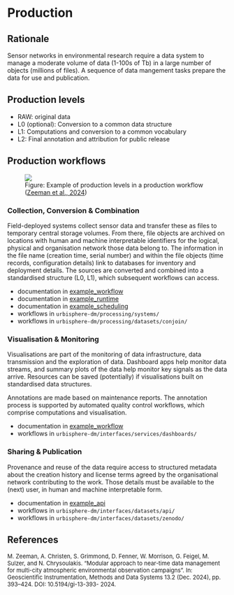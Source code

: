 # Production

## Rationale

Sensor networks in environmental research require a data system to manage a moderate volume of data (1-100s of Tb) in a large number of objects (millions of files). A sequence of data mangement tasks prepare the data for use and publication. 

## Production levels

- RAW: original data
- L0 (optional): Conversion to a common data structure
- L1: Computations and conversion to a common vocabulary
- L2: Final annotation and attribution for public release

## Production workflows
<figure><img src="https://gi.copernicus.org/articles/13/393/2024/gi-13-393-2024-f08.png"><figcaption>Figure: Example of production levels in a production workflow (<a href="https://gi.copernicus.org/articles/13/393/2024/">Zeeman et al., 2024</a>)</figcaption></figure>


### Collection, Conversion & Combination

Field-deployed systems collect sensor data and transfer these as files to temporary central storage volumes. From there, file objects are archived on locations with human and machine interpretable identifiers for the logical, physical and organisation network those data belong to. The information in the file name (creation time, serial number) and within the file objects (time records, configuration details) link to databases for inventory and deployment details. The sources are converted and combined into a standardised structure (L0, L1), which subsequent workflows can access.

- documentation in [example_workflow](/docs/example_workflow.md)
- documentation in [example_runtime](/docs/example_runtime.md)
- documentation in [example_scheduling](/docs/example_scheduling.md)
- workflows in `urbisphere-dm/processing/systems/`
- workflows in `urbisphere-dm/processing/datasets/conjoin/`

### Visualisation & Monitoring

Visualisations are part of the monitoring of data infrastructure, data transmission and the exploration of data. Dashboard apps help monitor data streams, and summary plots of the data help monitor key signals as the data arrive. Resources can be saved (potentially) if visualisations built on standardised data structures.

Annotations are made based on maintenance reports. The annotation process is supported by automated quality control workflows, which comprise computations and visualisation. 

- documentation in [example_workflow](/docs/example_workflow.md)
- workflows in `urbisphere-dm/interfaces/services/dashboards/`

### Sharing & Publication

Provenance and reuse of the data require access to structured metadata about the creation history and license terms agreed by the organisational network contributing to the work. Those details must be available to the (next) user, in human and machine interpretable form. 

- documentation in [example_api](/docs/example_api.md)
- workflows in `urbisphere-dm/interfaces/datasets/api/`
- workflows in `urbisphere-dm/interfaces/datasets/zenodo/`

## References
<p align="left">
  <div style="font-size: small; font-style: normal">M. Zeeman, A. Christen, S. Grimmond, D. Fenner, W. Morrison, G. Feigel, M. Sulzer, and N. Chrysoulakis. “Modular
approach to near-time data management for multi-city atmospheric environmental observation campaigns”. In:
Geoscientific Instrumentation, Methods and Data Systems 13.2 (Dec. 2024), pp. 393–424. DOI: 10.5194/gi-13-393-
2024.</div>
</p>

